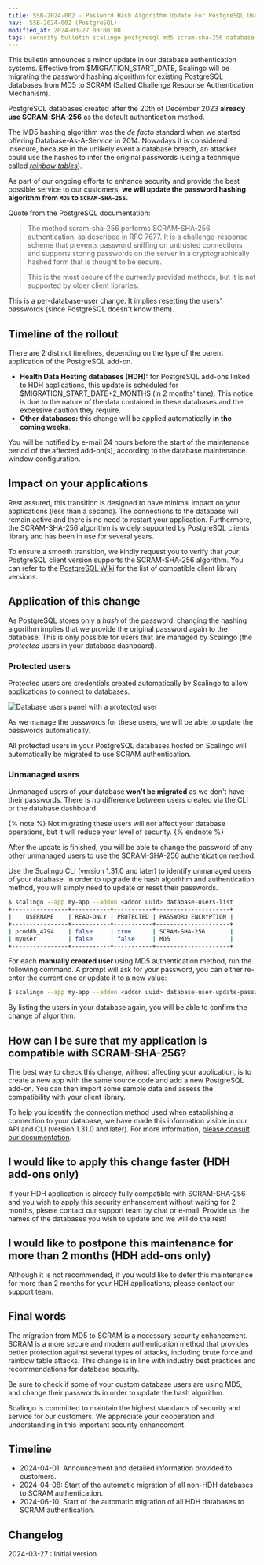 ```yaml
---
title: SSB-2024-002 - Password Hash Algorithm Update For PostgreSQL Users
nav:  SSB-2024-002 (PostgreSQL)
modified_at: 2024-03-27 00:00:00
tags: security bulletin scalingo postgresql md5 scram-sha-256 database
---
```


This bulletin announces a minor update in our database authentication systems. Effective from $MIGRATION_START_DATE, Scalingo will be migrating the password hashing algorithm for existing PostgreSQL databases from MD5 to SCRAM (Salted Challenge Response Authentication Mechanism).

PostgreSQL databases created after the 20th of December 2023 **already use SCRAM-SHA-256** as the default authentication method.

The MD5 hashing algorithm was the *de facto* standard when we started offering Database-As-A-Service in 2014. Nowadays it is considered insecure, because in the unlikely event a database breach, an attacker could use the hashes to infer the original passwords (using a technique called *[rainbow tables](https://en.wikipedia.org/wiki/Rainbow_table)*).

As part of our ongoing efforts to enhance security and provide the best possible service to our customers, **we will update the password hashing algorithm  from `MD5` to `SCRAM-SHA-256`.**

Quote from the PostgreSQL documentation:

> The method scram-sha-256 performs SCRAM-SHA-256 authentication, as described in RFC 7677. It is a challenge-response scheme that prevents password sniffing on untrusted connections and supports storing passwords on the server in a cryptographically hashed form that is thought to be secure.
> 
> 
> This is the most secure of the currently provided methods, but it is not supported by older client libraries.

This is a per-database-user change. It implies resetting the users' passwords (since PostgreSQL doesn't know them).

## Timeline of the rollout

There are 2 distinct timelines, depending on the type of the parent application of the PostgreSQL add-on.

- **Health Data Hosting databases (HDH):** for PostgreSQL add-ons linked to HDH applications, this update is scheduled for $MIGRATION_START_DATE+2_MONTHS (in 2 months' time). This notice is due to the nature of the data contained in these databases and the excessive caution they require.
- **Other databases:** this change will be applied automatically **in the coming weeks**.

You will be notified by e-mail 24 hours before the start of the maintenance period of the affected add-on(s), according to the database maintenance window configuration.

## Impact on your applications

Rest assured, this transition is designed to have minimal impact on your applications (less than a second). The connections to the database will remain active and there is no need to restart your application. Furthermore, the SCRAM-SHA-256 algorithm is widely supported by PostgreSQL clients library and has been in use for several years.

To ensure a smooth transition, we kindly request you to verify that your PostgreSQL client version supports the SCRAM-SHA-256 algorithm. You can refer to the [PostgreSQL Wiki](https://wiki.postgresql.org/wiki/List_of_drivers) for the list of compatible client library versions.

## Application of this change

As PostgreSQL stores only a *hash* of the password, changing the hashing algorithm implies that we provide the original password again to the database. This is only possible for users that are managed by Scalingo (the *protected* users in your database dashboard).

### Protected users

Protected users are credentials created automatically by Scalingo to allow applications to connect to databases.

![Database users panel with a protected user](https://cdn.scalingo.com/documentation/security/20240313_database_users_panel_protected_user.png)

As we manage the passwords for these users, we will be able to update the passwords automatically.

All protected users in your PostgreSQL databases hosted on Scalingo will automatically be migrated to use SCRAM authentication.

### Unmanaged users

Unmanaged users of your database **won't be migrated** as we don't have their passwords.
There is no difference between users created via the CLI or the database dashboard.

{% note %}
  Not migrating these users will not affect your database operations, but it will reduce your level of security.
{% endnote %}

After the update is finished, you will be able to change the password of any other unmanaged users to use the SCRAM-SHA-256 authentication method.

Use the Scalingo CLI (version 1.31.0 and later) to identify unmanaged users of your database. In order to upgrade the hash algorithm and authentication method, you will simply need to update or reset their passwords.

```bash
$ scalingo --app my-app --addon <addon uuid> database-users-list
+----------------+-----------+-----------+---------------------+
|    USERNAME    | READ-ONLY | PROTECTED | PASSWORD ENCRYPTION |
+----------------+-----------+-----------+---------------------+
| proddb_4794    | false     | true      | SCRAM-SHA-256       |
| myuser         | false     | false     | MD5                 |
+----------------+-----------+-----------+---------------------+
```

For each **manually created user** using MD5 authentication method, run the following command. A prompt will ask for your password, you can either re-enter the current one or update it to a new value:

```bash
$ scalingo --app my-app --addon <addon uuid> database-user-update-password <username>
```

By listing the users in your database again, you will be able to confirm the change of algorithm.

## How can I be sure that my application is compatible with SCRAM-SHA-256?

The best way to check this change, without affecting your application, is to create a new app with the same source code and add a new PostgreSQL add-on. You can then import some sample data and assess the compatibility with your client library.

To help you identify the connection method used when establishing a connection to your database, we have made this information visible in our API and CLI (version 1.31.0 and later). For more information, [please consult our documentation](/databases/postgresql/managing#listing-users).

## I would like to apply this change faster (HDH add-ons only)

If your HDH application is already fully compatible with SCRAM-SHA-256 and you wish to apply this security enhancement without waiting for 2 months, please contact our support team by chat or e-mail. Provide us the names of the databases you wish to update and we will do the rest!

## I would like to postpone this maintenance for more than 2 months (HDH add-ons only)

Although it is not recommended, if you would like to defer this maintenance for more than 2 months for your HDH applications, please contact our support team.

## Final words

The migration from MD5 to SCRAM is a necessary security enhancement. SCRAM is a more secure and modern authentication method that provides better protection against several types of attacks, including brute force and rainbow table attacks. This change is in line with industry best practices and recommendations for database security.

Be sure to check if some of your custom database users are using MD5, and change their passwords in order to update
the hash algorithm.

Scalingo is committed to maintain the highest standards of security and service for our customers. We appreciate your cooperation and understanding in this important security enhancement.

## Timeline

- 2024-04-01: Announcement and detailed information provided to customers.
- 2024-04-08: Start of the automatic migration of all non-HDH databases to SCRAM authentication.
- 2024-06-10: Start of the automatic migration of all HDH databases to SCRAM authentication.

## Changelog

2024-03-27 : Initial version